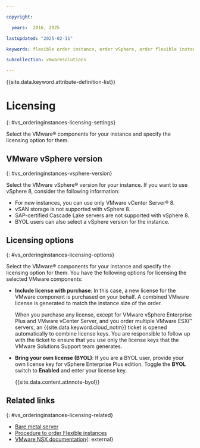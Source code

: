 ```yaml
---

copyright:

  years:  2016, 2025

lastupdated: "2025-02-11"

keywords: flexible order instance, order vSphere, order flexible instance

subcollection: vmwaresolutions

---
```


{{site.data.keyword.attribute-definition-list}}

# Licensing
{: #vs_orderinginstances-licensing-settings}

Select the VMware® components for your instance and specify the licensing option for them.

## VMware vSphere version
{: #vs_orderinginstances-vsphere-version}



Select the VMware vSphere® version for your instance. If you want to use vSphere 8, consider the following information:
* For new instances, you can use only VMware vCenter Server® 8.
* vSAN storage is not supported with vSphere 8.
* SAP-certified Cascade Lake servers are not supported with vSphere 8.
* BYOL users can also select a vSphere version for the instance.

## Licensing options
{: #vs_orderinginstances-licensing-options}

Select the VMware® components for your instance and specify the licensing option for them. You have the following options for licensing the selected VMware components:

* **Include license with purchase**: In this case, a new license for the VMware component is purchased on your behalf. A combined VMware license is generated to match the instance size of the order.

   When you purchase any license, except for VMware vSphere Enterprise Plus and VMware vCenter Server, and you order multiple VMware ESXi™ servers, an {{site.data.keyword.cloud_notm}} ticket is opened automatically to combine license keys. You are responsible to follow up with the ticket to ensure that you use only the license keys that the VMware Solutions Support team generates.

* **Bring your own license (BYOL)**: If you are a BYOL user, provide your own license key for vSphere Enterprise Plus edition. Toggle the **BYOL** switch to **Enabled** and enter your license key.

   {{site.data.content.attnnote-byol}}

## Related links
{: #vs_orderinginstances-licensing-related}

* [Bare metal server](/docs/vmwaresolutions?topic=vmwaresolutions-vs_orderinginstances-bare-metal)
* [Procedure to order Flexible instances](/docs/vmwaresolutions?topic=vmwaresolutions-vs_orderinginstances-procedure)
* [VMware NSX documentation](https://techdocs.broadcom.com/us/en/vmware-cis/nsx.html){: external}
